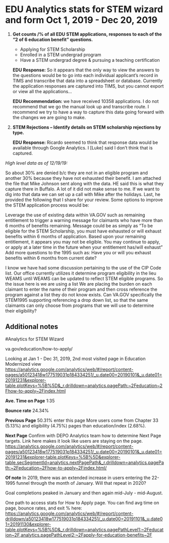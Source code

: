 
# EDU Analytics stats for STEM wizard and form Oct 1, 2019 - Dec 20, 2019

 
 1. **Get counts /% of all EDU STEM applications, responses to each of the “2 of 6 education benefit” questions.**  
    * Applying for STEM Scholarship  
    * Enrolled in a STEM undergrad program  
    * Have a STEM undergrad degree & pursuing a teaching certification  

    **EDU Response:** So it appears that the only way to view the answers to the questions would be to go into each individual applicant’s record in TIMS and transcribe that data into a spreadsheet or database.  Currently the application responses are captured into TIMS, but you cannot export or view all the applications…

    **EDU Recommendation:** we have received 10358 applications.  I do not recommend that we go the manual look up and transcribe route.  I recommend we try to have a way to capture this data going forward with the changes we are going to make.  
 2. **STEM Rejections – Identify details on STEM scholarship rejections by type.**     

     **EDU Response:** Ricardo seemed to think that response data would be available through Google Analytics.  I [Luke] said I don’t think that is captured.
  
*High level data as of 12/19/19:*

So about 30% are denied b/c they are not in an eligible program and another 30% because they have not exhausted their benefit.
I am attached the file that Mike Johnson sent along with the data.  HE said this is what they capture there in Buffalo.  A lot of it did not make sense to me.  If we want to dig into that data we can set up a call with Mike after the holidays.
Last, he provided the following that I share for your review.
Some options to improve the STEM application process would be:
 
Leverage the use of existing data within VA.GOV such as remaining entitlement to trigger a warning message for claimants who have more than 6 months of benefits remaining.  Message could be as simply as “To be eligible for the STEM Scholarship, you must have exhausted or will exhaust benefits within 6 months of application.  Based upon your remaining entitlement, it appears you may not be eligible.  You may continue to apply, or apply at a later time in the future when your entitlement has/will exhaust”
Add more questions to the 1995 such as:
Have you or will you exhaust benefits within 6 months from current date?
 
I know we have had some discussion pertaining to the use of the CIP Code list.  Our office currently utilizes it determine program eligibility in the lieu WEAMS until WEAMS can be updated to reflect STEM eligible programs.  So the issue here is we are using a list We are placing the burden on each claimant to enter the name of their program and then cross reference the program against a list they do not know exists.  Can VA.GOV specifically the STEM1995 supporting referencing a drop down list, so that the same claimants can only choose from programs that we will use to determine their eligibility?


## Additional notes

#Analytics for STEM Wizard

va.gov/education/how-to-apply/

Looking at Jan 1 - Dec 31, 2019, 2nd most visited page in Education Modernized view 
https://analytics.google.com/analytics/web/#/report/content-pages/a50123418w177519031p184334251/_u.date00=20190101&_u.date01=20191231&explorer-table.plotKeys=%5B%5D&_r.drilldown=analytics.pagePath:~2Feducation~2Fhow-to-apply~2Findex.html

**Ave. Time on Page**
1:35

**Bounce rate**
24.34%

**Previous Page**
50.31% enter this page
More users come from Chapter 33 (5.13%) and eligibility (4.75%) pages than education/index (2.68%).

**Next Page**
Confirm with DEPO Analytics team how to determine Next Page targets.  Link here makes it look like users are staying on the page.  
https://analytics.google.com/analytics/web/#/report/content-pages/a50123418w177519031p184334251/_u.date00=20190101&_u.date01=20191231&explorer-table.plotKeys=%5B%5D&explorer-table.secSegmentId=analytics.nextPagePath&_r.drilldown=analytics.pagePath:~2Feducation~2Fhow-to-apply~2Findex.html/


**Of note**
In 2019, there was an extended increase in users entering the 22-1995 funnel through the month of January.  Will that repeat in 2020? 

Goal completions peaked in January and then again mid-July - mid-August.

One path to access stats for How to Apply page.
You can find avg time on page, bounce rates, and exit % here:
https://analytics.google.com/analytics/web/#/report/content-drilldown/a50123418w177519031p184334251/_u.date00=20191101&_u.date01=20191130&explorer-table.plotKeys=%5B%5D&_r.drilldown=analytics.pagePathLevel1:~2Feducation~2F,analytics.pagePathLevel2:~2Fapply-for-education-benefits~2F
